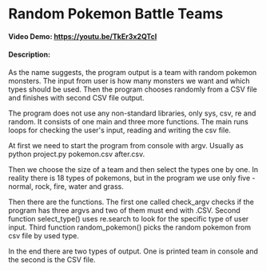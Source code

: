 # Random Pokemon Battle Teams
#### Video Demo:  <https://youtu.be/TkEr3x2QTcI>
#### Description:
    
As the name suggests, the program output is a team with random pokemon monsters. The input from user is how many monsters we  want and which types should be used. Then the program chooses randomly from a CSV file and finishes with second CSV file output.

The program does not use any non-standard libraries, only sys, csv, re and random. It consists of one main and three more functions. The main runs loops for checking the user's input, reading and writing the csv file.

At first we need to start the program from console with argv. Usually as python project.py pokemon.csv after.csv.

Then we choose the size of a team and then select the types one by one. In reality there is 18 types of pokemons, but in the program we use only five - normal, rock, fire, water and grass.

Then there are the functions. The first one called check_argv checks if the program has three argvs and two of them must end with .CSV. Second function select_type() uses re.search to look for the specific type of user input. Third function random_pokemon() picks the random pokemon from csv file by used type.

In the end there are two types of output. One is printed team in console and the second is the CSV file.